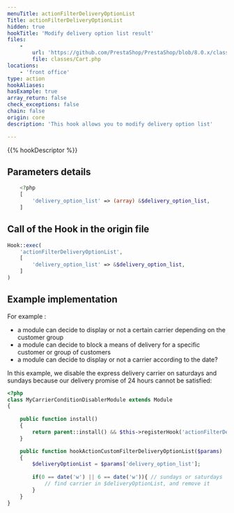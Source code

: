 ```yaml
---
menuTitle: actionFilterDeliveryOptionList
Title: actionFilterDeliveryOptionList
hidden: true
hookTitle: 'Modify delivery option list result'
files:
    -
        url: 'https://github.com/PrestaShop/PrestaShop/blob/8.0.x/classes/Cart.php'
        file: classes/Cart.php
locations:
    - 'front office'
type: action
hookAliases: 
hasExample: true
array_return: false
check_exceptions: false
chain: false
origin: core
description: 'This hook allows you to modify delivery option list'

---
```


{{% hookDescriptor %}}

## Parameters details

```php
    <?php
    [
        'delivery_option_list' => (array) &$delivery_option_list,
    ]
```

## Call of the Hook in the origin file

```php
Hook::exec(
    'actionFilterDeliveryOptionList',
    [
        'delivery_option_list' => &$delivery_option_list,
    ]
)
```

## Example implementation

For example :

- a module can decide to display or not a certain carrier depending on the customer group
- a module can decide to block a means of delivery for a specific customer or group of customers
- a module can decide to display or not a carrier according to the date?

In this example, we disable the express delivery carrier on saturdays and sundays because our delivery promise of 24 hours cannot be satisfied: 

```php
<?php
class MyCarrierConditionDisablerModule extends Module 
{
        
    public function install()
    {
        return parent::install() && $this->registerHook('actionFilterDeliveryOptionList');
    }

    public function hookActionCustomFilterDeliveryOptionList($params)
    {
        $deliveryOptionList = $params['delivery_option_list'];
        
        if(0 == date('w') || 6 == date('w')){ // sundays or saturdays
            // find carrier in $deliveryOptionList, and remove it
        }
    }
}
```
